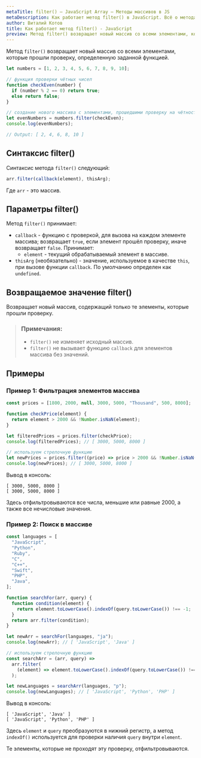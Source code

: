 ```yaml
---
metaTitle: filter() – JavaScript Array – Методы массивов в JS
metaDescription: Как работает метод filter() в JavaScript. Всё о методах работы с массивами в JavaScript | База знаний PurpleSchool
author: Виталий Котов
title: Как работает метод filter() - JavaScript
preview: Метод filter() возвращает новый массив со всеми элементами, которые прошли проверку, определенную заданной функцией...
---
```


Метод `filter()` возвращает новый массив со всеми элементами, которые прошли проверку, определенную заданной функцией.

```javascript
let numbers = [1, 2, 3, 4, 5, 6, 7, 8, 9, 10];

// функция проверки чётных чисел
function checkEven(number) {
  if (number % 2 == 0) return true;
  else return false;
}

// создание нового массива с элементами, прошедшими проверку на чётность
let evenNumbers = numbers.filter(checkEven);
console.log(evenNumbers);

// Output: [ 2, 4, 6, 8, 10 ]
```

## Синтаксис filter()

Синтаксис метода `filter()` следующий:

```javascript
arr.filter(callback(element), thisArg);
```

Где `arr` - это массив.

## Параметры filter()

Метод `filter()` принимает:

- `callback` - функцию с проверкой, для вызова на каждом элементе массива; возвращает `true`, если элемент прошёл проверку, иначе возвращает `false`. Принимает:
  - `element` - текущий обрабатываемый элемент в массиве.
- `thisArg` (необязательно) - значение, используемое в качестве `this`, при вызове функции `callback`. По умолчанию определен как `undefined`.

## Возвращаемое значение filter()

Возвращает новый массив, содержащий только те элементы, которые прошли проверку.

> ### Примечания:
>
> - `filter()` не изменяет исходный массив.
> - `filter()` не вызывает функцию `callback` для элементов массива без значений.

## Примеры

### Пример 1: Фильтрация элементов массива

```javascript
const prices = [1800, 2000, null, 3000, 5000, "Thousand", 500, 8000];

function checkPrice(element) {
  return element > 2000 && !Number.isNaN(element);
}

let filteredPrices = prices.filter(checkPrice);
console.log(filteredPrices); // [ 3000, 5000, 8000 ]

// используем стрелочную функцию
let newPrices = prices.filter((price) => price > 2000 && !Number.isNaN(price));
console.log(newPrices); // [ 3000, 5000, 8000 ]
```

Вывод в консоль:

```
[ 3000, 5000, 8000 ]
[ 3000, 5000, 8000 ]
```

Здесь отфильтровываются все числа, меньшие или равные 2000, а также все нечисловые значения.

### Пример 2: Поиск в массиве

```javascript
const languages = [
  "JavaScript",
  "Python",
  "Ruby",
  "C",
  "C++",
  "Swift",
  "PHP",
  "Java",
];

function searchFor(arr, query) {
  function condition(element) {
    return element.toLowerCase().indexOf(query.toLowerCase()) !== -1;
  }
  return arr.filter(condition);
}

let newArr = searchFor(languages, "ja");
console.log(newArr); // [ 'JavaScript', 'Java' ]

// используем стрелочную функцию
const searchArr = (arr, query) =>
  arr.filter(
    (element) => element.toLowerCase().indexOf(query.toLowerCase()) !== -1
  );

let newLanguages = searchArr(languages, "p");
console.log(newLanguages); // [ 'JavaScript', 'Python', 'PHP' ]
```

Вывод в консоль:

```
[ 'JavaScript', 'Java' ]
[ 'JavaScript', 'Python', 'PHP' ]
```

Здесь `element` и `query` преобразуются в нижний регистр, а метод `indexOf()` используется для проверки наличия `query` внутри `element`.

Те элементы, которые не проходят эту проверку, отфильтровываются.
